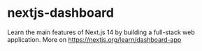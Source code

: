 # nextjs-dashboard
Learn the main features of Next.js 14 by building a full-stack web application. More on https://nextjs.org/learn/dashboard-app

